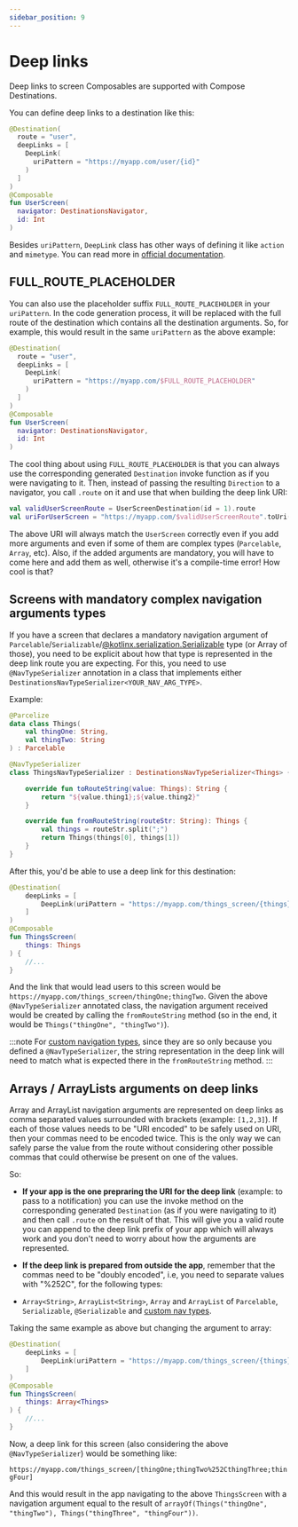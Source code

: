 ```yaml
---
sidebar_position: 9
---
```


# Deep links

Deep links to screen Composables are supported with Compose Destinations.

You can define deep links to a destination like this:

```kotlin
@Destination(
  route = "user",
  deepLinks = [
    DeepLink(
      uriPattern = "https://myapp.com/user/{id}"
    )
  ]
)
@Composable
fun UserScreen(
  navigator: DestinationsNavigator,
  id: Int
)
```

Besides `uriPattern`, `DeepLink` class has other ways of defining it like `action` and `mimetype`. You can read more in [official documentation](https://developer.android.com/jetpack/compose/navigation#deeplinks).

## FULL_ROUTE_PLACEHOLDER

You can also use the placeholder suffix `FULL_ROUTE_PLACEHOLDER` in your `uriPattern`. In the code generation process, it will be replaced with the full route of the destination which contains all the destination arguments. So, for example, this would result in the same `uriPattern` as the above example:

```kotlin
@Destination(
  route = "user",
  deepLinks = [
    DeepLink(
      uriPattern = "https://myapp.com/$FULL_ROUTE_PLACEHOLDER"
    )
  ]
)
@Composable
fun UserScreen(
  navigator: DestinationsNavigator,
  id: Int
)
```

The cool thing about using `FULL_ROUTE_PLACEHOLDER` is that you can always use the corresponding generated `Destination` invoke function as if you were navigating to it. Then, instead of passing the resulting `Direction` to a navigator, you call `.route` on it and use that when building the deep link URI:

```kotlin
val validUserScreenRoute = UserScreenDestination(id = 1).route
val uriForUserScreen = "https://myapp.com/$validUserScreenRoute".toUri()
```

The above URI will always match the `UserScreen` correctly even if you add more arguments and even if some of them are complex types (`Parcelable`, `Array`, etc). Also, if the added arguments are mandatory, you will have to come here and add them as well, otherwise it's a compile-time error! How cool is that?

## Screens with mandatory complex navigation arguments types

If you have a screen that declares a mandatory navigation argument of `Parcelable`/`Serializable`/[@kotlinx.serialization.Serializable](https://github.com/Kotlin/kotlinx.serialization) type (or Array of those), you need to be explicit about how that type is represented in the deep link route you are expecting.
For this, you need to use `@NavTypeSerializer` annotation in a class that implements either `DestinationsNavTypeSerializer<YOUR_NAV_ARG_TYPE>`.

Example:
```kotlin
@Parcelize
data class Things(
    val thingOne: String,
    val thingTwo: String
) : Parcelable
```

```kotlin
@NavTypeSerializer
class ThingsNavTypeSerializer : DestinationsNavTypeSerializer<Things> {

    override fun toRouteString(value: Things): String {
        return "${value.thing1};${value.thing2}"
    }

    override fun fromRouteString(routeStr: String): Things {
        val things = routeStr.split(";")
        return Things(things[0], things[1])
    }
}
```

After this, you'd be able to use a deep link for this destination:

```kotlin
@Destination(
    deepLinks = [
        DeepLink(uriPattern = "https://myapp.com/things_screen/{things}")
    ]
)
@Composable
fun ThingsScreen(
    things: Things
) {
    //...
}
```

And the link that would lead users to this screen would be `https://myapp.com/things_screen/thingOne;thingTwo`. Given the above `@NavTypeSerializer` annotated class, the navigation argument received would be created by calling the `fromRouteString` method (so in the end, it would be `Things("thingOne", "thingTwo")`).

:::note
 For [custom navigation types](destination-arguments/navigation-arguments#custom-navigation-argument-types), since they are so only because you defined a `@NavTypeSerializer`, the string representation in the deep link will need to match what is expected there in the `fromRouteString` method.
:::

## Arrays / ArrayLists arguments on deep links

Array and ArrayList navigation arguments are represented on deep links as comma separated values surrounded with brackets (example: `[1,2,3]`). If each of those values needs to be "URI encoded" to be safely used on URI, then your commas need to be encoded twice. This is the only way we can safely parse the value from the route without considering other possible commas that could otherwise be present on one of the values.

So:
- **If your app is the one prepraring the URI for the deep link** (example: to pass to a notification) you can use the invoke method on the corresponding generated `Destination` (as if you were navigating to it) and then call `.route` on the result of that. This will give you a valid route you can append to the deep link prefix of your app which will always work and you don't need to worry about how the arguments are represented.
- **If the deep link is prepared from outside the app**, remember that the commas need to be "doubly encoded", i.e, you need to separate values with "%252C", for the following types:

- `Array<String>`, `ArrayList<String>`, `Array` and `ArrayList` of `Parcelable`, `Serializable`, `@Serializable` and  [custom nav types](destination-arguments/navigation-arguments#custom-navigation-argument-types).

Taking the same example as above but changing the argument to array:

```kotlin
@Destination(
    deepLinks = [
        DeepLink(uriPattern = "https://myapp.com/things_screen/{things}")
    ]
)
@Composable
fun ThingsScreen(
    things: Array<Things>
) {
    //...
}
```

Now, a deep link for this screen (also considering the above `@NavTypeSerializer`) would be something like:

`https://myapp.com/things_screen/[thingOne;thingTwo%252CthingThree;thingFour]`

And this would result in the app navigating to the above `ThingsScreen` with a navigation argument equal to the result of `arrayOf(Things("thingOne", "thingTwo"), Things("thingThree", "thingFour"))`.